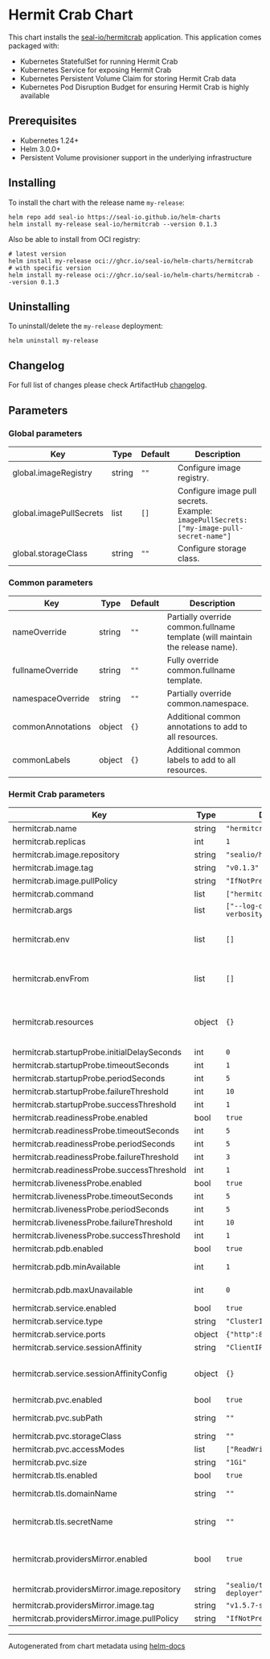 # Hermit Crab Chart

This chart installs the [seal-io/hermitcrab](https://github.com/seal-io/hermitcrab) application. This application comes packaged with:

- Kubernetes StatefulSet for running Hermit Crab
- Kubernetes Service for exposing Hermit Crab
- Kubernetes Persistent Volume Claim for storing Hermit Crab data
- Kubernetes Pod Disruption Budget for ensuring Hermit Crab is highly available

## Prerequisites

- Kubernetes 1.24+
- Helm 3.0.0+
- Persistent Volume provisioner support in the underlying infrastructure

## Installing

To install the chart with the release name `my-release`:

```shell
helm repo add seal-io https://seal-io.github.io/helm-charts
helm install my-release seal-io/hermitcrab --version 0.1.3
```

Also be able to install from OCI registry:

```shell
# latest version
helm install my-release oci://ghcr.io/seal-io/helm-charts/hermitcrab
# with specific version
helm install my-release oci://ghcr.io/seal-io/helm-charts/hermitcrab --version 0.1.3
```

## Uninstalling

To uninstall/delete the `my-release` deployment:

```shell
helm uninstall my-release
```

## Changelog

For full list of changes please check ArtifactHub [changelog](https://artifacthub.io/packages/helm/seal-io/hermitcrab?modal=changelog).

## Parameters

### Global parameters

| Key | Type | Default | Description |
|-----|------|---------|-------------|
| global.imageRegistry | string | `""` | Configure image registry. |
| global.imagePullSecrets | list | `[]` | Configure image pull secrets. <br/> Example: <br/> ``` imagePullSecrets: ["my-image-pull-secret-name"] ``` |
| global.storageClass | string | `""` | Configure storage class. |

### Common parameters

| Key | Type | Default | Description |
|-----|------|---------|-------------|
| nameOverride | string | `""` | Partially override common.fullname template (will maintain the release name). |
| fullnameOverride | string | `""` | Fully override common.fullname template. |
| namespaceOverride | string | `""` | Partially override common.namespace. |
| commonAnnotations | object | `{}` | Additional common annotations to add to all resources. |
| commonLabels | object | `{}` | Additional common labels to add to all resources. |

### Hermit Crab parameters

| Key | Type | Default | Description |
|-----|------|---------|-------------|
| hermitcrab.name | string | `"hermitcrab"` | Name of the Hermit Crab server. |
| hermitcrab.replicas | int | `1` | Number of Hermit Crab Pods to run. |
| hermitcrab.image.repository | string | `"sealio/hermitcrab"` | Image name. |
| hermitcrab.image.tag | string | `"v0.1.3"` | Image tag. |
| hermitcrab.image.pullPolicy | string | `"IfNotPresent"` | Image pull policy. |
| hermitcrab.command | list | `["hermitcrab"]` | Entrypoint command. |
| hermitcrab.args | list | `["--log-debug","--log-verbosity=4"]` | Entrypoint arguments. |
| hermitcrab.env | list | `[]` | Environment variables. <br/> Example: <br/> ``` env: [{"name": "MY_ENV_VAR", "value": "my-env-var-value"}] ``` |
| hermitcrab.envFrom | list | `[]` | Environment reference variables. <br/> Example: <br/> ``` envFrom: [{"configMapRef": {"name": "my-configmap-name"}}] ``` |
| hermitcrab.resources | object | `{}` | Resource limits and requests. <br/> Example: <br/> ``` resources: {"limits": {"cpu": "2", "memory": "4Gi"}, "requests": {"cpu": "500m", "memory": "512Mi"}} ``` |
| hermitcrab.startupProbe.initialDelaySeconds | int | `0` | Startup probe initial delay. |
| hermitcrab.startupProbe.timeoutSeconds | int | `1` | Startup probe timeout. |
| hermitcrab.startupProbe.periodSeconds | int | `5` | Startup probe period. |
| hermitcrab.startupProbe.failureThreshold | int | `10` | Startup probe failure threshold. |
| hermitcrab.startupProbe.successThreshold | int | `1` | Startup probe success threshold. |
| hermitcrab.readinessProbe.enabled | bool | `true` | Enable readiness probe. |
| hermitcrab.readinessProbe.timeoutSeconds | int | `5` | Readiness probe timeout. |
| hermitcrab.readinessProbe.periodSeconds | int | `5` | Readiness probe period. |
| hermitcrab.readinessProbe.failureThreshold | int | `3` | Readiness probe failure threshold. |
| hermitcrab.readinessProbe.successThreshold | int | `1` | Readiness probe success threshold. |
| hermitcrab.livenessProbe.enabled | bool | `true` | Enable liveness probe. |
| hermitcrab.livenessProbe.timeoutSeconds | int | `5` | Liveness probe timeout. |
| hermitcrab.livenessProbe.periodSeconds | int | `5` | Liveness probe period. |
| hermitcrab.livenessProbe.failureThreshold | int | `10` | Liveness probe failure threshold. |
| hermitcrab.livenessProbe.successThreshold | int | `1` | Liveness probe success threshold. |
| hermitcrab.pdb.enabled | bool | `true` | Enable PodDisruptionBudget. |
| hermitcrab.pdb.minAvailable | int | `1` | Minimum number of Pods that must be available. |
| hermitcrab.pdb.maxUnavailable | int | `0` | Maximum number of Pods that can be unavailable. |
| hermitcrab.service.enabled | bool | `true` | Enable Service. |
| hermitcrab.service.type | string | `"ClusterIP"` | Service type. |
| hermitcrab.service.ports | object | `{"http":80,"https":443}` | Service ports. |
| hermitcrab.service.sessionAffinity | string | `"ClientIP"` | Service session affinity. |
| hermitcrab.service.sessionAffinityConfig | object | `{}` | Service session affinity config. <br/> Example: <br/> ``` sessionAffinityConfig: {"clientIP": {"timeoutSeconds": 300}} ``` |
| hermitcrab.pvc.enabled | bool | `true` | Enable PersistentVolumeClaim. |
| hermitcrab.pvc.subPath | string | `""` | PersistentVolumeClaim sub path to mount. |
| hermitcrab.pvc.storageClass | string | `""` | PersistentVolumeClaim storage class. |
| hermitcrab.pvc.accessModes | list | `["ReadWriteOnce"]` | PersistentVolumeClaim access modes. |
| hermitcrab.pvc.size | string | `"1Gi"` | PersistentVolumeClaim storage size. |
| hermitcrab.tls.enabled | bool | `true` | Enable TLS. |
| hermitcrab.tls.domainName | string | `""` | Provide a Domain Name to gain a Let's Encrypt certificate via ACME. |
| hermitcrab.tls.secretName | string | `""` | Provide the name of a "kubernetes.io/tls" Secret contains a TLS certificate and key. |
| hermitcrab.providersMirror.enabled | bool | `true` | Enable sharing the `/usr/share/terraform/providers/plugins` directory from target Container. See https://github.com/seal-io/hermitcrab. |
| hermitcrab.providersMirror.image.repository | string | `"sealio/terraform-deployer"` | Image name. |
| hermitcrab.providersMirror.image.tag | string | `"v1.5.7-seal.1"` | Image tag. |
| hermitcrab.providersMirror.image.pullPolicy | string | `"IfNotPresent"` | Image pull policy. |

----------------------------------------------
Autogenerated from chart metadata using [helm-docs](https://github.com/norwoodj/helm-docs)
